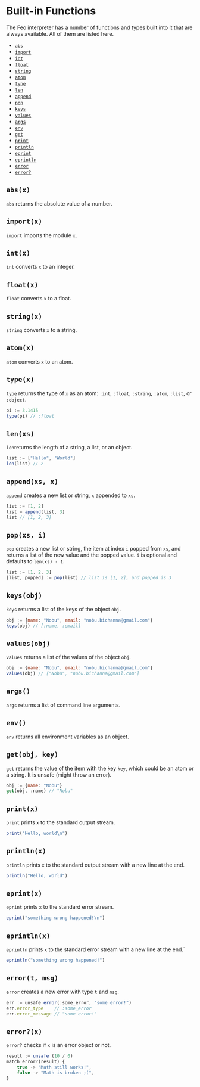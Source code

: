 # Built-in Functions
The Feo interpreter has a number of functions and types built into it that are always available.
All of them are listed here.

 - [`abs`](#absx)
 - [`import`](#importx) 
 - [`int`](#intx) 
 - [`float`](#floatx)
 - [`string`](#stringx)
 - [`atom`](#atomx)
 - [`type`](#typex)
 - [`len`](#lenxs)
 - [`append`](#appendxs-x)
 - [`pop`](#popxs-i)
 - [`keys`](#keysobj)
 - [`values`](#valuesobj)
 - [`args`](#args)
 - [`env`](#env)
 - [`get`](#getobj-key)
 - [`print`](#printx)
 - [`println`](#printlnx)
 - [`eprint`](#epintx)
 - [`eprintln`](#eprintln)
 - [`error`](#errort-msg)
 - [`error?`](#errorx)

## `abs(x)`
`abs` returns the absolute value of a number.

## `import(x)`

`import` imports the module `x`.

## `int(x)`
`int` converts `x` to an integer.

## `float(x)`
`float` converts `x` to a float.

## `string(x)`
`string` converts `x` to a string.

## `atom(x)`
`atom` converts `x` to an atom.

## `type(x)`
`type` returns the type of `x` as an atom: `:int`, `:float`, `:string`, `:atom`, `:list`, or `:object`.
```js
pi := 3.1415
type(pi) // :float
```

## `len(xs)`
`len`returns the length of a string, a list, or an object.
```js
list := ["Hello", "World"]
len(list) // 2
```

## `append(xs, x)`
`append` creates a new list or string, `x` appended to `xs`.
```js
list := [1, 2]
list = append(list, 3)
list // [1, 2, 3]
```

## `pop(xs, i)`
`pop` creates a new list or string, the item at index `i` popped from `xs`, and returns a list of the new value and the popped value. `i` is optional and defaults to `len(xs) - 1`.
```js
list := [1, 2, 3]
[list, popped] := pop(list) // list is [1, 2], and popped is 3
```

## `keys(obj)`
`keys` returns a list of the keys of the object `obj`.
```js
obj := {name: "Nobu", email: "nobu.bichanna@gmail.com"}
keys(obj) // [:name, :email]
```

## `values(obj)`
`values` returns a list of the values of the object `obj`.
```js
obj := {name: "Nobu", email: "nobu.bichanna@gmail.com"}
values(obj) // ["Nobu", "nobu.bichanna@gmail.com"]
```

## `args()`
`args` returns a list of command line arguments.

## `env()`
`env` returns all environment variables as an object.

## `get(obj, key)`
`get` returns the value of the item with the key `key`, which could be an atom or a string. It is unsafe (might throw an error).
```js
obj := {name: "Nobu"}
get(obj, :name) // "Nobu"
```

## `print(x)`
`print` prints `x` to the standard output stream.
```js
print("Hello, world\n")
```

## `println(x)`
`println` prints `x` to the standard output stream with a new line at the end.
```js
println("Hello, world")
```

## `eprint(x)`
`eprint` prints `x` to the standard error stream.
```js
eprint("something wrong happened!\n")
```

## `eprintln(x)`
`eprintln` prints `x` to the standard error stream with a new line at the end.`
```js
eprintln("something wrong happened!")
```

## `error(t, msg)`
`error` creates a new error with type `t` and `msg`.
```js
err := unsafe error(:some_error, "some error!")
err.error_type    // :some_error
err.error_message // "some error!"
```

## `error?(x)`
`error?` checks if `x` is an error object or not.
```js
result := unsafe (10 / 0)
match error?(result) {
    true -> "Math still works!",
    false -> "Math is broken ;(",
}
```
